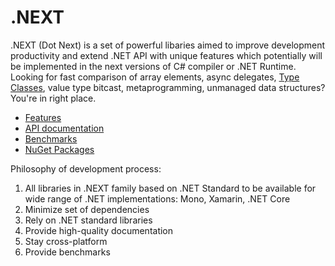 .NEXT
====

.NEXT (Dot Next) is a set of powerful libaries aimed to improve development productivity and extend .NET API with unique features which potentially will be implemented in the next versions of C# compiler or .NET Runtime. Looking for fast comparison of array elements, async delegates, [Type Classes](https://github.com/dotnet/csharplang/issues/110), value type bitcast, metaprogramming, unmanaged data structures? You're in right place.

* [Features](https://sakno.github.io/DotNext/features/core/index.html)
* [API documentation](https://sakno.github.io/DotNext/api/DotNext.html)
* [Benchmarks](https://sakno.github.io/DotNext/benchmarks.html)
* [NuGet Packages](https://www.nuget.org/profiles/rvsakno)

Philosophy of development process:
1. All libraries in .NEXT family based on .NET Standard to be available for wide range of .NET implementations: Mono, Xamarin, .NET Core
1. Minimize set of dependencies
1. Rely on .NET standard libraries
1. Provide high-quality documentation
1. Stay cross-platform
1. Provide benchmarks